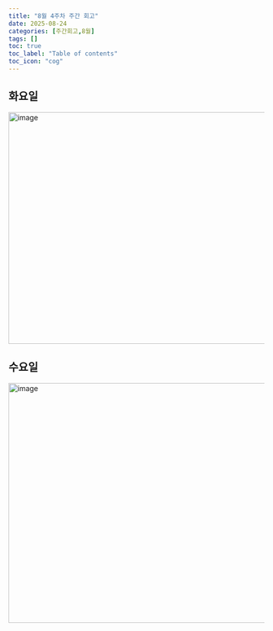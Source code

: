 ```yaml
---
title: "8월 4주차 주간 회고"
date: 2025-08-24
categories: [주간회고,8월]
tags: []
toc: true
toc_label: "Table of contents"
toc_icon: "cog"
---
```


## 화요일
<img width="870" height="456" alt="image" src="https://github.com/user-attachments/assets/8fcd7085-e60d-4749-99d2-0546a0afef10" />

## 수요일
<img width="886" height="472" alt="image" src="https://github.com/user-attachments/assets/6d5a27ab-cca3-474c-8b8a-8fc6992d5582" />

